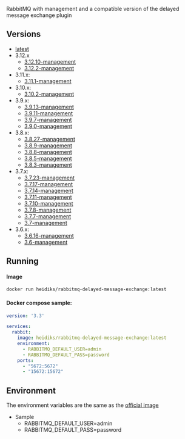 RabbitMQ with management and a compatible version of the delayed message exchange plugin

## Versions
- [latest](https://github.com/heidiks/rabbitmq-delayed-message-exchange/blob/master/versions/latest/Dockerfile)
- 3.12.x
  - [3.12.10-management](https://github.com/heidiks/rabbitmq-delayed-message-exchange/blob/master/versions/3.12.10-management/Dockerfile)
  - [3.12.2-management](https://github.com/heidiks/rabbitmq-delayed-message-exchange/blob/master/versions/3.12.2-management/Dockerfile)
- 3.11.x:
  - [3.11.1-management](https://github.com/heidiks/rabbitmq-delayed-message-exchange/blob/master/versions/3.11.1-management/Dockerfile)
- 3.10.x:
    - [3.10.2-management](https://github.com/heidiks/rabbitmq-delayed-message-exchange/blob/master/versions/3.10.2-management/Dockerfile)
- 3.9.x:
    - [3.9.13-management](https://github.com/heidiks/rabbitmq-delayed-message-exchange/blob/master/versions/3.9.13-management/Dockerfile)
    - [3.9.11-management](https://github.com/heidiks/rabbitmq-delayed-message-exchange/blob/master/versions/3.9.11-management/Dockerfile)
    - [3.9.7-management](https://github.com/heidiks/rabbitmq-delayed-message-exchange/blob/master/versions/3.9.7-management/Dockerfile)
    - [3.9.0-management](https://github.com/heidiks/rabbitmq-delayed-message-exchange/blob/master/versions/3.9.0-management/Dockerfile)
- 3.8.x:
    - [3.8.27-management](https://github.com/heidiks/rabbitmq-delayed-message-exchange/blob/master/versions/3.8.27-management/Dockerfile)
    - [3.8.9-management](https://github.com/heidiks/rabbitmq-delayed-message-exchange/blob/master/versions/3.8.9-management/Dockerfile)
    - [3.8.8-management](https://github.com/heidiks/rabbitmq-delayed-message-exchange/blob/master/versions/3.8.8-management/Dockerfile)
    - [3.8.5-management](https://github.com/heidiks/rabbitmq-delayed-message-exchange/blob/master/versions/3.8.5-management/Dockerfile)
    - [3.8.3-management](https://github.com/heidiks/rabbitmq-delayed-message-exchange/blob/master/versions/3.8.3-management/Dockerfile)
- 3.7.x:
    - [3.7.23-management](https://github.com/heidiks/rabbitmq-delayed-message-exchange/blob/master/versions/3.7.23-management/Dockerfile)
    - [3.7.17-management](https://github.com/heidiks/rabbitmq-delayed-message-exchange/blob/master/versions/3.7.17-management/Dockerfile)
    - [3.7.14-management](https://github.com/heidiks/rabbitmq-delayed-message-exchange/blob/master/versions/3.7.14-management/Dockerfile)
    - [3.7.11-management](https://github.com/heidiks/rabbitmq-delayed-message-exchange/blob/master/versions/3.7.11-management/Dockerfile)
    - [3.7.10-management](https://github.com/heidiks/rabbitmq-delayed-message-exchange/blob/master/versions/3.7.10-management/Dockerfile)
    - [3.7.8-management](https://github.com/heidiks/rabbitmq-delayed-message-exchange/blob/master/versions/3.7.8-management/Dockerfile)
    - [3.7.7-management](https://github.com/heidiks/rabbitmq-delayed-message-exchange/blob/master/versions/3.7.7-management/Dockerfile)
    - [3.7-management](https://github.com/heidiks/rabbitmq-delayed-message-exchange/blob/master/versions/3.7-management/Dockerfile)
- 3.6.x:
    - [3.6.16-management](https://github.com/heidiks/rabbitmq-delayed-message-exchange/blob/master/versions/3.6.16-management/Dockerfile)
    - [3.6-management](https://github.com/heidiks/rabbitmq-delayed-message-exchange/blob/master/versions/3.6-management/Dockerfile)

## Running
#### Image

    docker run heidiks/rabbitmq-delayed-message-exchange:latest


#### Docker compose sample:
```YAML
version: '3.3'

services:
  rabbit:
    image: heidiks/rabbitmq-delayed-message-exchange:latest
    environment:
      - RABBITMQ_DEFAULT_USER=admin
      - RABBITMQ_DEFAULT_PASS=password
    ports:
      - "5672:5672"
      - "15672:15672"
```

## Environment
The environment variables are the same as the [official image](https://hub.docker.com/_/rabbitmq/)
- Sample
    - RABBITMQ_DEFAULT_USER=admin
    - RABBITMQ_DEFAULT_PASS=password
